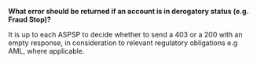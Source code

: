 **What error should be returned if an account is in derogatory status (e.g. Fraud Stop)?**

It is up to each ASPSP to decide whether to send a 403 or a 200 with an empty response, in consideration to relevant regulatory obligations e.g AML, where applicable.

